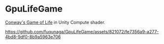 # GpuLifeGame

[Conway's Game of Life](http://www.conwaylife.com/wiki/Conway%27s_Game_of_Life) in Unity Compute shader.

https://github.com/fuqunaga/GpuLifeGame/assets/821072/fe7356a9-a277-4bd8-9df0-8b9a5963e706
